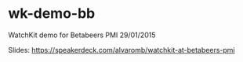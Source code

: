 # wk-demo-bb
WatchKit demo for Betabeers PMI 29/01/2015

Slides: https://speakerdeck.com/alvaromb/watchkit-at-betabeers-pmi
